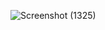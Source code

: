 ![Screenshot (1325)](https://user-images.githubusercontent.com/71547739/183936581-5df0bc85-9115-49a5-b26e-cb278b4a62d0.png)

